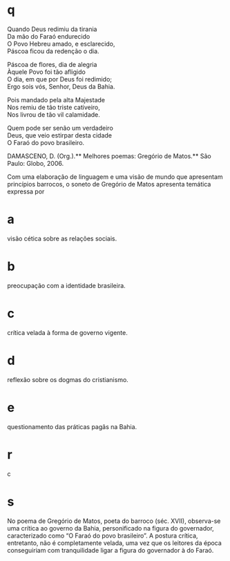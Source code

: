 # q
Quando Deus redimiu da tirania\
Da mão do Faraó endurecido\
O Povo Hebreu amado, e esclarecido,\
Páscoa ficou da redenção o dia.

Páscoa de flores, dia de alegria\
Àquele Povo foi tão afligido\
O dia, em que por Deus foi redimido;\
Ergo sois vós, Senhor, Deus da Bahia.

Pois mandado pela alta Majestade\
Nos remiu de tão triste cativeiro,\
Nos livrou de tão vil calamidade.

Quem pode ser senão um verdadeiro\
Deus, que veio estirpar desta cidade\
O Faraó do povo brasileiro.

DAMASCENO, D. (Org.).** Melhores poemas: Gregório de Matos.** São Paulo: Globo, 2006.

Com uma elaboração de linguagem e uma visão de mundo que apresentam princípios barrocos, o soneto de Gregório de Matos apresenta temática expressa por

# a
visão cética sobre as relações sociais.

# b
preocupação com a identidade brasileira.

# c
crítica velada à forma de governo vigente.

# d
reflexão sobre os dogmas do cristianismo.

# e
questionamento das práticas pagãs na Bahia.

# r
c

# s
No poema de Gregório de Matos, poeta do barroco (séc. XVII), observa-se uma crítica ao governo da Bahia, personificado na figura do governador, caracterizado como “O Faraó do povo brasileiro”. A postura crítica, entretanto, não é completamente velada, uma vez que os leitores da época conseguiriam com tranquilidade ligar a figura do governador à do Faraó.

